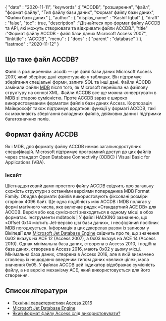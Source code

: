 {
  "date" : "2020-11-11",
  "keywords" :[ "ACCDB", "розширення", "файл", "формат файлу", "Тип файлу бази даних", "Формат файлу бази даних", "Файли бази даних" ],
  "author" : {
    "display_name" : "Kashif Iqbal"
},
  "draft" : "false",
  "toc" : true,
  "description" :"Дізнайтеся про формат файлу ACCDB та API, які можуть створювати та відкривати файли ACCDB.",
  "title" :"Формат файлу ACCDB - файл бази даних Microsoft Access 2007",
  "linktitle" : "ACCDB",
  "menu" : {
    "docs" : {
      "parent" : "database"
}
},
  "lastmod" : "2020-11-12"
}

## Що таке файл ACCDB?

Файл із розширенням .accdb — це файл бази даних Microsoft Access 2007, який зберігає дані користувачів у таблицях. Він підтримує зберігання
спеціальні форми, запити SQL та інші дані. Файли ACCDB замінили файли [MDB](/uk/database/mdb/) після того, як Microsoft перейшла на файлову структуру на основі XML. Файли ACCDB все ще можна конвертувати в MDB зі старою сумісністю. Проте ACCDB зараз є широко використовуваним форматом файлів бази даних Access. Корпорація Майкрософт також підтримує додаткові функції у форматі ACCDB, такі як можливість зберігання вкладених файлів, двійкових даних і підтримки багатозначних полів.

## Формат файлу ACCDB

Як і MDB, для формату файлу ACCDB немає загальнодоступних специфікацій. Microsoft підтримує програмний доступ до цих файлів через стандарт Open Database Connectivity (ODBC) і Visual Basic for Applications (VBA).

### Інсайт

Шістнадцятковий дамп простого файлу ACCDB свідчить про загальну схожість структури з останніми версіями попередника MDB Format Family. Обидва формати файлів використовують фіксовані розміри сторінок 4096 байт. Ще одна подібність між ACCDB і MDB полягає у формі магічного числа, яке включає рядок «Стандартний ACE DB» для ACCDB. Версія або код сумісності знаходяться в одному місці в обох форматах. Інструменти mdbtools | У файлі HACKING зазначено, що «Offset 0x14 містить Jet-версію цієї бази даних», і неофіційний посібник MDB погоджується. Інформація в цих джерелах разом із записом у Вікіпедії для [Microsoft Jet Database Engine](https://en.wikipedia.org/wiki/Microsoft_Jet_Database_Engine) свідчить про те, що значення 0x02 вказує на ACE 12 (Access 2007), а 0x03 вказує на ACE 14 (Access 2010). Однак мінімальна база даних, створена в Access 2010, і подібна база даних, створена в Access 2016, мають 0x02 у цьому місці. Мінімальна база даних, створена в Access 2016, але в якій визначено стовпець із нещодавно введеним типом даних «велике ціле», мала значення 0x05. У файлах ACCDB цей індикатор відображає сумісність файлу, а не версію механізму ACE, який використовується для його створення.

## Список літератури

* [Технічні характеристики Access 2016](https://support.microsoft.com/en-us/office/access-specifications-0cf3c66f-9cf2-4e32-9568-98c1025bb47c)
* [Microsoft Jet Database Engine](https://en.wikipedia.org/wiki/Microsoft_Jet_Database_Engine)
* [Який формат файлу Access слід використовувати?](https://support.microsoft.com/en-us/office/which-access-file-format-should-i-use-012d9ab3-d14c-479e-b617-be66f9070b41?ui=en-us&rs=en-us&ad=us)
